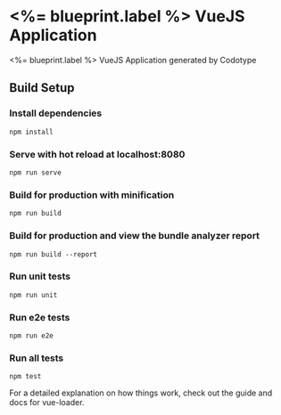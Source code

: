# <%= blueprint.label %> VueJS Application
<%= blueprint.label %> VueJS Application generated by Codotype

## Build Setup

### Install dependencies
```
npm install
```

### Serve with hot reload at localhost:8080
```
npm run serve
```

### Build for production with minification
```
npm run build
```

### Build for production and view the bundle analyzer report
```
npm run build --report
```

### Run unit tests
```
npm run unit
```

### Run e2e tests
```
npm run e2e
```

### Run all tests
```
npm test
```

For a detailed explanation on how things work, check out the guide and docs for vue-loader.
